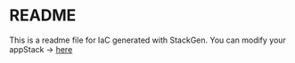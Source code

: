 # README
This is a readme file for IaC generated with StackGen.
You can modify your appStack -> [here](http://main.dev.stackgen.com/appstacks/5a36f2dd-8a6a-4304-9dd2-489314d4a2c7)
